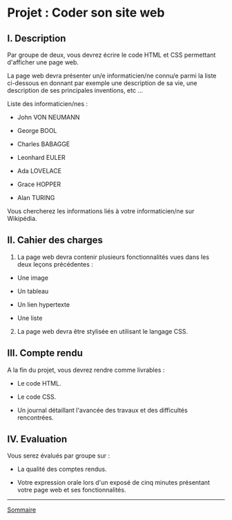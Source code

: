 # Projet : Coder son site web

## I. Description

Par groupe de deux, vous devrez écrire le code HTML et CSS permettant d'afficher une page web.

La page web devra présenter un/e informaticien/ne connu/e parmi la liste ci-dessous en donnant par exemple une description de sa vie, une description de ses principales inventions, etc ...

Liste des informaticien/nes :

- John VON NEUMANN

- George BOOL

- Charles BABAGGE

- Leonhard EULER

- Ada LOVELACE

- Grace HOPPER

- Alan TURING

Vous chercherez les informations liés à votre informaticien/ne sur Wikipédia.

## II. Cahier des charges

1. La page web devra contenir plusieurs fonctionnalités vues dans les deux leçons précédentes :

- Une image

- Un tableau

- Un lien hypertexte

- Une liste

2. La page web devra être stylisée en utilisant le langage CSS.

## III. Compte rendu

A la fin du projet, vous devrez rendre comme livrables :

- Le code HTML.

- Le code CSS.

- Un journal détaillant l'avancée des travaux et des difficultés rencontrées.

## IV. Evaluation

Vous serez évalués par groupe sur :

- La qualité des comptes rendus.

- Votre expression orale lors d'un exposé de cinq minutes présentant votre page web et ses fonctionnalités.

________________

[Sommaire](./../README.md)